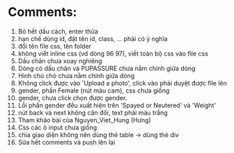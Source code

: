 # Comments:
1. Bỏ hết dấu cách, enter thừa
2. hạn chế dùng id, đặt tên id, class, ... phải có ý nghĩa
3. đổi tên file css, tên folder
4. không viết inline css (vd dòng 96 97), viết toàn bộ css vào file css
5. Dấu chân chưa xoay nghiêng
6. Dòng có dấu chân và PUPASSURE chưa nằm chính giữa dòng
7. Hình chú chó chưa nằm chính giữa dòng
8. Không click được vào 'Upload a photo', click vào phải duyệt được file lên
9. gender, phần Female (nút màu cam), css chưa giống
10. gender, chưa click chọn được gender.
11. Lỗi phần gender đều xuất hiện trên 'Spayed or Neutered' và 'Weight'
12. nút back và next không cân đối, text phải màu trắng
13. Tham khảo bài của Nguyen_Viet_Hung (Hưng)
14. Css các ô input chưa giống
15. chia giao diện không nên dùng thẻ table -> dùng thẻ div
16. Sửa hết comments và push lên lại